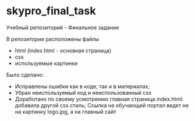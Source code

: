 # skypro_final_task
Учебный репозиторий - Финальное задание

В репозитории расположены файлы 
- html (index.html - основная страница)
- css
- используемые картинки

Было сделано:
- Исправлены ошибки как в коде, так и в материалах;
- Убран неиспользуемый код и неиспользованный css
- Доработано по своему усмотрению главная страница index.html: добавила другой css стиль; Ссылка на обучающий портал ведет не на картинку logo.jpg, а на главный сайт

